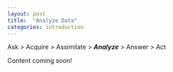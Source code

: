```yaml
---
layout: post
title:  "Analyze Data"
categories: introduction 
---
```

Ask > Acquire > Assimilate > ___Analyze___ > Answer > Act

Content coming soon!
